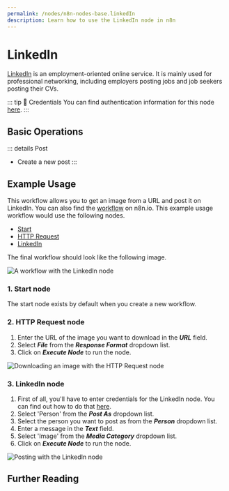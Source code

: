 ```yaml
---
permalink: /nodes/n8n-nodes-base.linkedIn
description: Learn how to use the LinkedIn node in n8n
---
```


# LinkedIn

[LinkedIn](https://www.linkedin.com/) is an employment-oriented online service. It is mainly used for professional networking, including employers posting jobs and job seekers posting their CVs.

::: tip 🔑 Credentials
You can find authentication information for this node [here](../../../credentials/LinkedIn/README.md).
:::

## Basic Operations

::: details Post
- Create a new post
:::

## Example Usage

This workflow allows you to get an image from a URL and post it on LinkedIn. You can also find the [workflow](https://n8n.io/workflows/681) on n8n.io. This example usage workflow would use the following nodes.
- [Start](../../core-nodes/Start/README.md)
- [HTTP Request](../../core-nodes/HTTPRequest/README.md)
- [LinkedIn]()

The final workflow should look like the following image.

![A workflow with the LinkedIn node](./workflow.png)

### 1. Start node

The start node exists by default when you create a new workflow.

### 2. HTTP Request node

1. Enter the URL of the image you want to download in the ***URL*** field.
2. Select ***File*** from the ***Response Format*** dropdown list.
3. Click on ***Execute Node*** to run the node.

![Downloading an image with the HTTP Request node](./HTTPRequest_node.png)

### 3. LinkedIn node

1. First of all, you'll have to enter credentials for the LinkedIn node. You can find out how to do that [here](../../../credentials/LinkedIn/README.md).
2. Select 'Person' from the ***Post As*** dropdown list.
3. Select the person you want to post as from the ***Person*** dropdown list.
4. Enter a message in the ***Text*** field.
5. Select 'Image' from the ***Media Category*** dropdown list.
6. Click on ***Execute Node*** to run the node.

![Posting with the LinkedIn node](./LinkedIn_node.png)

## Further Reading

<FurtherReadingBlog node="LinkedIn" />
